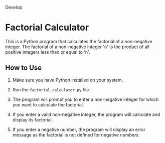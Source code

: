 Develop
# Factorial Calculator

This is a Python program that calculates the factorial of a non-negative integer. The factorial of a non-negative integer 'n' is the product of all positive integers less than or equal to 'n'.

## How to Use

1. Make sure you have Python installed on your system.

2. Run the `factorial_calculator.py` file.

3. The program will prompt you to enter a non-negative integer for which you want to calculate the factorial.

4. If you enter a valid non-negative integer, the program will calculate and display its factorial.

5. If you enter a negative number, the program will display an error message as the factorial is not defined for negative numbers.


